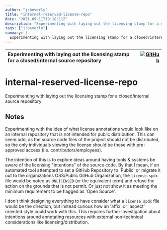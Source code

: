 ```yaml
---
author: "jrbeverly"
title: "internal-reserved-license-repo"
date: "2021-09-11T19:18:11Z"
description: "Experimenting with laying out the licensing stamp for a closed/internal source repository"
tags: ["jrbeverly"]
summary: |
  Experimenting with laying out the licensing stamp for a closed/internal source repository
---
```


| Experimenting with laying out the licensing stamp for a closed/internal source repository | [![GitHub](https://img.shields.io/badge/GitHub-%23121011.svg?logo=github&logoColor=white)](https://github.com/jrbeverly/internal-reserved-license-repo) |
| :-------- | -------: |


# internal-reserved-license-repo

Experimenting with laying out the licensing stamp for a closed/internal source repository

## Notes

Experimenting with the idea of what license annotations would look like on an internal repository that is not intended for public distribution. This can seem odd, as the source code files of the project should not be distributed, so the only individuals viewing the license should be those with pre-approved access (i.e. contributors/employees).

The intention of this is to explore ideas around having tools & systems be aware of the licensing "intentions" of the source code. By that I mean, if an automated tool attempted to set a GitHub Repository to 'Public' or migrate it out to the organizations OSS/Public GitHub Organization, the `license.spdx` file would be noted as `UNLICENSED` (or the equivalent term) and refuse the action on the grounds that is not permit. Or just not show it as meeting the minimum requirement to be flagged as 'Open Source'.

I don't think designing everything to have consider what a `license.spdx` file would be the direction, but instead curious how an 'affix' or 'aspect' oriented style could work with this. This requires further investigation about intentions around annotating resources with external non-technical considerations like licensing/distribution.

